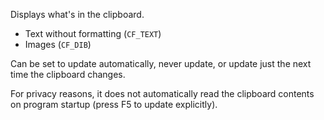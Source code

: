 Displays what's in the clipboard.

 - Text without formatting (`CF_TEXT`)
 - Images (`CF_DIB`)

Can be set to update automatically, never update, or update just the next time the clipboard changes.

For privacy reasons, it does not automatically read the clipboard contents on program startup (press F5 to update explicitly).
